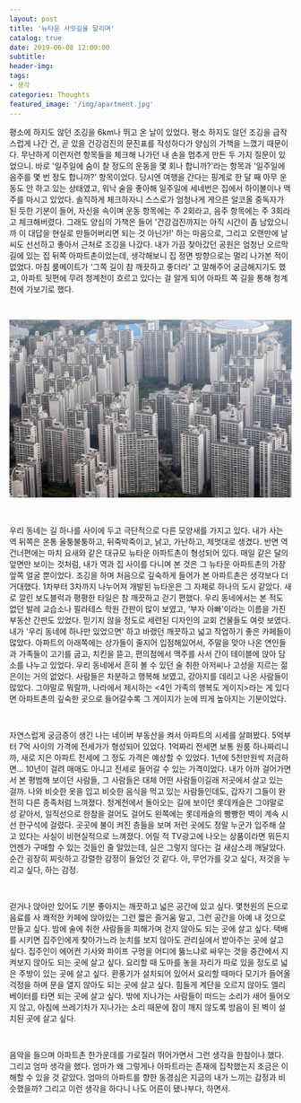 ```yaml
---
layout: post
title: '뉴타운 사잇길을 달리며'
catalog: true
date: 2019-06-08 12:00:00
subtitle: 
header-img:
tags: 
- 생각
categories: Thoughts
featured_image: '/img/apartment.jpg'
---
```


평소에 하지도 않던 조깅을 6km나 뛰고 온 날이 있었다. 평소 하지도 않던 조깅을 급작스럽게 나간 건, 곧 있을 건강검진의 문진표를 작성하다가 양심의 가책을 느꼈기 때문이다. 무난하게 이런저런 항목들을 체크해 나가던 내 손을 멈추게 만든 두 가지 질문이 있었으니. 바로 '일주일에 숨이 찰 정도의 운동을 몇 회나 합니까?'라는 항목과 '일주일에 음주를 몇 번 정도 합니까?' 항목이었다. 당시엔 여행을 간다는 핑계로 한 달 째 아무 운동도 안 하고 있는 상태였고, 워낙 술을 좋아해 일주일에 세네번은 집에서 하이볼이나 맥주를 마시고 있었다. 솔직하게 체크하자니 스스로가 엄청나게 게으른 알코올 중독자가 된 듯한 기분이 들어, 자신을 속이며 운동 항목에는 주 2회라고, 음주 항목에는 주 3회라고 체크해버렸다. 그래도 양심의 가책은 들어 '건강검진까지는 아직 시간이 좀 남았으니까 이 대답을 현실로 만들어버리면 되는 것 아닌가!' 하는 마음으로, 그리고 오랜만에 날씨도 선선하고 좋아서 근처로 조깅을 나갔다. 내가 가끔 찾아갔던 공원은 엄청난 오르막길에 있는 집 뒤쪽 아파트촌이었는데, 생각해보니 집 정면 방향으로는 멀리 나가본 적이 없었다. 마침 룸메이트가 '그쪽 길이 참 깨끗하고 좋더라' 고 말해주어 궁금해지기도 했고, 아파트 뒷편에 무려 청계천이 흐르고 있다는 걸 알게 되어 아파트 쪽 길을 통해 청계천에 가보기로 했다.

<br>

![01](/img/2019-06-09/apartment.jpg)

<br>


우리 동네는 길 하나를 사이에 두고 극단적으로 다른 모양새를 가지고 있다. 내가 사는 역 뒤쪽은 온통 울퉁불퉁하고, 뒤죽박죽이고, 낡고, 가난하고, 제멋대로 생겼다. 반면 역 건너편에는 마치 요새와 같은 대규모 뉴타운 아파트촌이 형성되어 있다. 매일 같은 달의 앞면만 보이는 것처럼, 내가 역과 집 사이를 다니며 본 것은 그 뉴타운 아파트촌의 가장 앞쪽 얼굴 뿐이었다. 조깅을 하며 처음으로 깊숙하게 들어가 본 아파트촌은 생각보다 더 거대했다. 1차부터 3차까지 나누어져 개발된 뉴타운은 그 자체로 하나의 도시 같았다. 새로 깔린 보도블럭과 평평한 타일은 참 깨끗하고 걷기 편했다. 우리 동네에서는 본 적도 없던 발레 교습소나 필라테스 학원 간판이 많이 보였고, '부자 아빠'이라는 이름을 가진 부동산 간판도 있었다. 믿기지 않을 정도로 세련된 디자인의 교회 건물들도 여럿 보였다. 내가 '우리 동네에 하나만 있었으면' 하고 바랬던 깨끗하고 넓고 작업하기 좋은 카페들이 많았다. 아파트의 아래쪽에는 상가들이 줄지어 입점해있어서, 주말을 맞아 나온 연인들과 가족들이 고기를 굽고, 치킨을 뜯고, 편의점에서 맥주를 사서 간이 테이블에 앉아 담소를 나누고 있었다. 우리 동네에서 흔히 볼 수 있던 술 취한 아저씨나 고성을 지르는 젊은이는 거의 없었다. 사람들은 차분하고 행복해 보였고, 강아지를 데리고 나온 사람들이 많았다. 그야말로 뭐랄까, 나라에서 제시하는 <4인 가족의 행복도 게이지>라는 게 있다면 아파트촌의 깊숙한 곳으로 들어갈수록 그 게이지가 눈에 띄게 높아지는 기분이었다. 

<br>


자연스럽게 궁금증이 생긴 나는 네이버 부동산을 켜서 아파트의 시세를 살펴봤다. 5억부터 7억 사이의 가격에 전세가가 형성되어 있었다. 1억짜리 전세면 보통 원룸 하나짜리니까, 새로 지은 아파트 전세에 그 정도 가격은 예상할 수 있었다. 1년에 5천만원씩 저금하면... 10년이 걸려 매매도 아니고 전세로 들어갈 수 있는 가격이었다. 내가 아까 걸어가면서 본 평범해 보이던 사람들, 그 사람들은 대체 어떤 사람들이길래 저곳에서 살고 있는 걸까. 나와 비슷한 옷을 입고 비슷한 음식을 먹고 있는 사람들인데도, 갑자기 그들이 완전히 다른 종족처럼 느껴졌다. 청계천에서 돌아오는 길에 보이던 롯데캐슬은 그야말로 성 같아서, 일직선으로 한참을 걸어도 걸어도 왼쪽에는 롯데캐슬의 빵빵한 벽이 계속 시선 한구석에 걸렸다. 곳곳에 불이 켜진 층들을 보며 저런 곳에도 정말 누군가 입주해 살고 있다는 사실이 비현실적으로 느껴졌다. 어릴 적 TV광고에 나오는 상품이라면 뭐든지 언젠가 구매할 수 있는 것들인 줄 알았는데, 실은 그렇지 않다는 걸 새삼스레 깨달았다. 순간 굉장히 찌릿하고 강렬한 감정이 들었던 것 같다. 아, 무언가를 갖고 싶다, 저것을 누리고 싶다, 하는 감정. 

<br>


걷거나 앉아만 있어도 기분 좋아지는 깨끗하고 넓은 공간에 있고 싶다. 몇천원의 돈으로 음료를 사 쾌적한 카페에 앉아있는 그런 짧은 즐거움 말고, 그런 공간을 아예 내 것으로 만들고 싶다. 밤에 술에 취한 사람들을 피해가며 걷지 않아도 되는 곳에 살고 싶다. 택배를 시키면 집주인에게 찾아가느라 눈치를 보지 않아도 관리실에서 받아주는 곳에 살고 싶다. 집주인이 에어컨 기사와 파이프 구멍을 어디에 뚫느냐로 싸우는 것을 중간에서 지켜보지 않아도 되는 곳에 살고 싶다. 요리할 때 도마를 놓을 자리가 따로 있을 정도로 넓은 주방이 있는 곳에 살고 싶다. 환풍기가 설치되어 있어서 요리할 때마다 모기가 들어올 걱정을 하며 문을 열지 않아도 되는 곳에 살고 싶다. 힘들게 계단을 오르지 않아도 엘리베이터를 타면 되는 곳에 살고 싶다. 밖에 지나가는 사람들이 떠드는 소리가 새어 들어오지 않고, 아침에 쓰레기차가 지나가는 소리 때문에 잠이 깨지 않도록 방음이 된 벽이 설치된 곳에 살고 싶다. 

<br>


음악을 들으며 아파트촌 한가운데를 가로질러 뛰어가면서 그런 생각을 한참이나 했다. 그리고 엄마 생각을 했다. 엄마가 왜 그렇게나 아파트라는 존재에 집착했는지 조금은 이해할 수 있을 것 같았다. 엄마의 아파트를 향한 동경심은 지금의 내가 느끼는 감정과 비슷했을까? 그리고 이런 생각을 하다니 나도 어른이 됐나부다, 하면서.